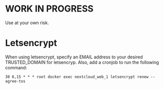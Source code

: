 # WORK IN PROGRESS
Use at your own risk.
# Letsencrypt
When using letsencrypt, specify an EMAIL address to your desired TRUSTED_DOMAIN for letsencryp.
Also, add a cronjob to run the following command:
```
30 6,15 * * * root docker exec nextcloud_web_1 letsencrypt renew --agree-tos
```

